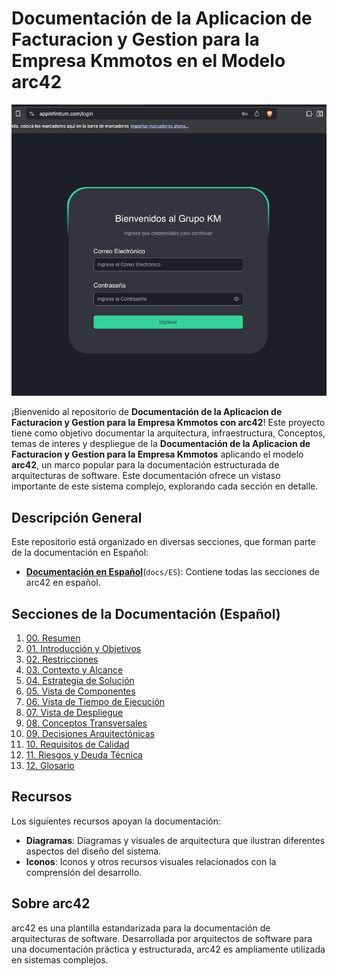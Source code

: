 # Documentación de la Aplicacion de Facturacion y Gestion para la Empresa Kmmotos en el Modelo arc42

<div align="center">
    <img src="resources/images/appinfinitum.jpeg" alt="AppInfinitum Kmmotos Web App" width="600"/>
</div>

¡Bienvenido al repositorio de **Documentación de la Aplicacion de Facturacion y Gestion para la Empresa Kmmotos con arc42**! Este proyecto tiene como objetivo documentar la arquitectura, infraestructura, Conceptos, temas de interes y despliegue de la **Documentación de la Aplicacion de Facturacion y Gestion para la Empresa Kmmotos** aplicando el modelo **arc42**, un marco popular para la documentación estructurada de arquitecturas de software. Este documentación ofrece un vistaso importante de este sistema complejo, explorando cada sección en detalle.

## Descripción General

Este repositorio está organizado en diversas secciones, que forman parte de la documentación en Español:

- **[Documentación en Español](docs/ES)**(`docs/ES`): Contiene todas las secciones de arc42 en español.

## Secciones de la Documentación (Español)

1. [00. Resumen](docs/ES/00_resumen.md)
2. [01. Introducción y Objetivos](docs/ES/01_introduccion_y_objetivos.md)
3. [02. Restricciones](docs/ES/02_restricciones.md)
4. [03. Contexto y Alcance](docs/ES/03_contexto_y_alcance.md)
5. [04. Estrategia de Solución](docs/ES/04_estrategia_de_solucion.md)
6. [05. Vista de Componentes](docs/ES/05_vista_de_componentes.md)
7. [06. Vista de Tiempo de Ejecución](docs/ES/06_vista_de_tiempo_de_ejecucion.md)
8. [07. Vista de Despliegue](docs/ES/07_vista_de_despliegue.md)
9. [08. Conceptos Transversales](docs/ES/08_conceptos_transversales.md)
10. [09. Decisiones Arquitectónicas](docs/ES/09_decisiones_arquitectonicas.md)
11. [10. Requisitos de Calidad](docs/ES/10_requisitos_de_calidad.md)
12. [11. Riesgos y Deuda Técnica](docs/ES/11_riesgos_y_deuda_tecnica.md)
13. [12. Glosario](docs/ES/12_glosario.md)

## Recursos

Los siguientes recursos apoyan la documentación:

- **Diagramas**: Diagramas y visuales de arquitectura que ilustran diferentes aspectos del diseño del sistema.
- **Iconos**: Iconos y otros recursos visuales relacionados con la comprensión del desarrollo.

## Sobre arc42

arc42 es una plantilla estandarizada para la documentación de arquitecturas de software. Desarrollada por arquitectos de software para una documentación práctica y estructurada, arc42 es ampliamente utilizada en sistemas complejos.
